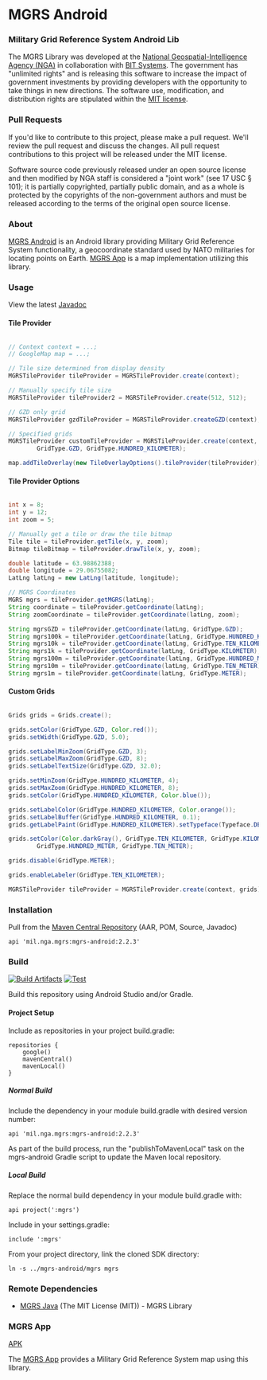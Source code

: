 # MGRS Android

### Military Grid Reference System Android Lib ####

The MGRS Library was developed at the [National Geospatial-Intelligence Agency (NGA)](http://www.nga.mil/) in collaboration with [BIT Systems](https://www.caci.com/bit-systems/). The government has "unlimited rights" and is releasing this software to increase the impact of government investments by providing developers with the opportunity to take things in new directions. The software use, modification, and distribution rights are stipulated within the [MIT license](http://choosealicense.com/licenses/mit/).

### Pull Requests ###
If you'd like to contribute to this project, please make a pull request. We'll review the pull request and discuss the changes. All pull request contributions to this project will be released under the MIT license.

Software source code previously released under an open source license and then modified by NGA staff is considered a "joint work" (see 17 USC § 101); it is partially copyrighted, partially public domain, and as a whole is protected by the copyrights of the non-government authors and must be released according to the terms of the original open source license.

### About ###

[MGRS Android](http://ngageoint.github.io/mgrs-android/) is an Android library providing Military Grid Reference System functionality, a geocoordinate standard used by NATO militaries for locating points on Earth.  [MGRS App](https://github.com/ngageoint/mgrs-android/tree/master/app) is a map implementation utilizing this library.

### Usage ###

View the latest [Javadoc](http://ngageoint.github.io/mgrs-android/docs/api/)

#### Tile Provider ####

```java

// Context context = ...;
// GoogleMap map = ...;

// Tile size determined from display density
MGRSTileProvider tileProvider = MGRSTileProvider.create(context);

// Manually specify tile size
MGRSTileProvider tileProvider2 = MGRSTileProvider.create(512, 512);

// GZD only grid
MGRSTileProvider gzdTileProvider = MGRSTileProvider.createGZD(context);

// Specified grids
MGRSTileProvider customTileProvider = MGRSTileProvider.create(context,
        GridType.GZD, GridType.HUNDRED_KILOMETER);

map.addTileOverlay(new TileOverlayOptions().tileProvider(tileProvider));

```

#### Tile Provider Options ####

```java

int x = 8;
int y = 12;
int zoom = 5;

// Manually get a tile or draw the tile bitmap
Tile tile = tileProvider.getTile(x, y, zoom);
Bitmap tileBitmap = tileProvider.drawTile(x, y, zoom);

double latitude = 63.98862388;
double longitude = 29.06755082;
LatLng latLng = new LatLng(latitude, longitude);

// MGRS Coordinates
MGRS mgrs = tileProvider.getMGRS(latLng);
String coordinate = tileProvider.getCoordinate(latLng);
String zoomCoordinate = tileProvider.getCoordinate(latLng, zoom);

String mgrsGZD = tileProvider.getCoordinate(latLng, GridType.GZD);
String mgrs100k = tileProvider.getCoordinate(latLng, GridType.HUNDRED_KILOMETER);
String mgrs10k = tileProvider.getCoordinate(latLng, GridType.TEN_KILOMETER);
String mgrs1k = tileProvider.getCoordinate(latLng, GridType.KILOMETER);
String mgrs100m = tileProvider.getCoordinate(latLng, GridType.HUNDRED_METER);
String mgrs10m = tileProvider.getCoordinate(latLng, GridType.TEN_METER);
String mgrs1m = tileProvider.getCoordinate(latLng, GridType.METER);

```

#### Custom Grids ####

```java

Grids grids = Grids.create();

grids.setColor(GridType.GZD, Color.red());
grids.setWidth(GridType.GZD, 5.0);

grids.setLabelMinZoom(GridType.GZD, 3);
grids.setLabelMaxZoom(GridType.GZD, 8);
grids.setLabelTextSize(GridType.GZD, 32.0);

grids.setMinZoom(GridType.HUNDRED_KILOMETER, 4);
grids.setMaxZoom(GridType.HUNDRED_KILOMETER, 8);
grids.setColor(GridType.HUNDRED_KILOMETER, Color.blue());

grids.setLabelColor(GridType.HUNDRED_KILOMETER, Color.orange());
grids.setLabelBuffer(GridType.HUNDRED_KILOMETER, 0.1);
grids.getLabelPaint(GridType.HUNDRED_KILOMETER).setTypeface(Typeface.DEFAULT_BOLD);

grids.setColor(Color.darkGray(), GridType.TEN_KILOMETER, GridType.KILOMETER,
        GridType.HUNDRED_METER, GridType.TEN_METER);

grids.disable(GridType.METER);

grids.enableLabeler(GridType.TEN_KILOMETER);

MGRSTileProvider tileProvider = MGRSTileProvider.create(context, grids);

```

### Installation ###

Pull from the [Maven Central Repository](http://search.maven.org/#artifactdetails|mil.nga.mgrs|mgrs-android|2.2.3|aar) (AAR, POM, Source, Javadoc)

    api 'mil.nga.mgrs:mgrs-android:2.2.3'

### Build ###

[![Build Artifacts](https://github.com/ngageoint/mgrs-android/workflows/Build%20Artifacts/badge.svg)](https://github.com/ngageoint/mgrs-android/actions/workflows/build-artifacts.yml)
[![Test](https://github.com/ngageoint/mgrs-android/workflows/Test/badge.svg)](https://github.com/ngageoint/mgrs-android/actions/workflows/test.yml)

Build this repository using Android Studio and/or Gradle.

#### Project Setup ####

Include as repositories in your project build.gradle:

    repositories {
        google()
        mavenCentral()
        mavenLocal()
    }

##### Normal Build #####

Include the dependency in your module build.gradle with desired version number:

    api 'mil.nga.mgrs:mgrs-android:2.2.3'

As part of the build process, run the "publishToMavenLocal" task on the mgrs-android Gradle script to update the Maven local repository.

##### Local Build #####

Replace the normal build dependency in your module build.gradle with:

    api project(':mgrs')

Include in your settings.gradle:

    include ':mgrs'

From your project directory, link the cloned SDK directory:

    ln -s ../mgrs-android/mgrs mgrs

### Remote Dependencies ###

* [MGRS Java](https://github.com/ngageoint/mgrs-java) (The MIT License (MIT)) - MGRS Library

### MGRS App ###

[APK](https://github.com/ngageoint/mgrs-android/releases/latest/download/mgrs.apk)

The [MGRS App](https://github.com/ngageoint/mgrs-android/tree/master/app) provides a Military Grid Reference System map using this library.
